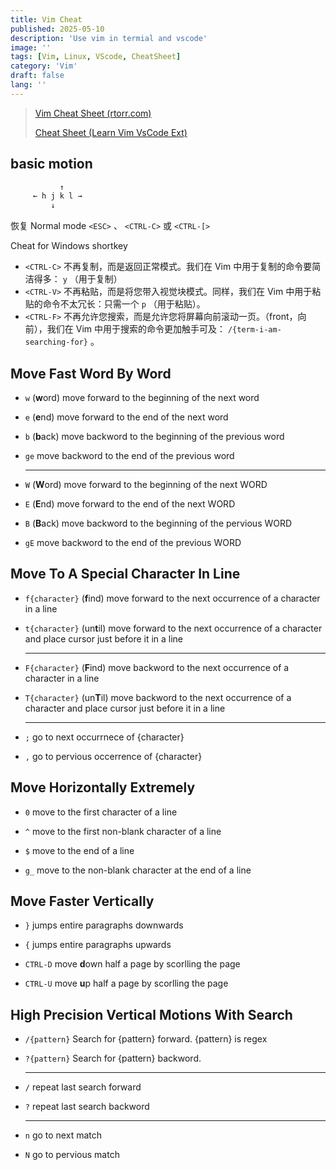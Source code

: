 ```yaml
---
title: Vim Cheat
published: 2025-05-10
description: 'Use vim in termial and vscode'
image: ''
tags: [Vim, Linux, VScode, CheatSheet]
category: 'Vim'
draft: false 
lang: ''
---
```


> [Vim Cheat Sheet (rtorr.com)](https://vim.rtorr.com/lang/zh_cn)
>
> [Cheat Sheet (Learn Vim VsCode Ext)](https://www.barbarianmeetscoding.com/boost-your-coding-fu-with-vscode-and-vim/cheatsheet)

## basic motion

```c
           ↑
     ← h j k l →
         ↓
```

恢复 Normal mode  `<ESC>` 、 `<CTRL-C>` 或 `<CTRL-[>`

Cheat for Windows shortkey

- `<CTRL-C>` 不再复制，而是返回正常模式。我们在 Vim 中用于复制的命令要简洁得多： `y` （用于复制）
- `<CTRL-V>` 不再粘贴，而是将您带入视觉块模式。同样，我们在 Vim 中用于粘贴的命令不太冗长：只需一个 `p` （用于粘贴）。
- `<CTRL-F>` 不再允许您搜索，而是允许您将屏幕向前滚动一页。（front，向前），我们在 Vim 中用于搜索的命令更加触手可及： `/{term-i-am-searching-for}` 。

## Move Fast Word By Word

- `w`      (**w**ord) move forward to the beginning of the next word

- `e`      (**e**nd) move forward to the end of the next word

- `b`      (**b**ack) move backword to the beginning of the previous word

- `ge`     move backword to the end of the previous word

  ---

- `W`      (**W**ord) move forward to the beginning of the next WORD

- `E`      (**E**nd) move forward to the end of the next WORD

- `B`      (**B**ack) move backword to the beginning of the pervious WORD

- `gE`     move backword to the end of the previous WORD

## Move To A Special Character In Line

- `f{character}`  (**f**ind) move forward to the next occurrence of a character in a line

- `t{character}` (un**t**il) move forward to the next occurrence of a character and place cursor just before it in a line

  ---

- `F{character}` (**F**ind) move backword to the next occurrence of a character in a line

- `T{character}` (un**T**il) move backword to the next occurrence of a character and place cursor just before it in a line

  ---

- `;` go to next occurrnece of {character}

- `,` go to pervious occerrence of {character}

## Move Horizontally Extremely

- `0` move to the first character of a line

- `^` move to the first non-blank character of a line

- `$` move to the end of a line

- `g_` move to the non-blank character at the end of a line

## Move Faster Vertically

- `}` jumps entire paragraphs downwards

- `{` jumps entire paragraphs upwards

- `CTRL-D` move **d**own half a page by scorlling the page

- `CTRL-U` move **u**p half a page by scorlling the page

## High Precision Vertical Motions With Search

- `/{pattern}` Search for {pattern} forward. {pattern} is regex

- `?{pattern}` Search for {pattern} backword.

  ---

- `/` repeat last search forward

- `?` repeat last search backword

  ---

- `n` go to next match

- `N` go to pervious match
